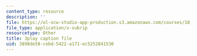 ```yaml
---
content_type: resource
description: ''
file: https://ol-ocw-studio-app-production.s3.amazonaws.com/courses/18-217-graph-theory-and-additive-combinatorics-fall-2019/3898de58cebd5422a171ec5252841530_RD9AWDdj-Yk.vtt
file_type: application/x-subrip
resourcetype: Other
title: 3play caption file
uid: 3898de58-cebd-5422-a171-ec5252841530
---
```

